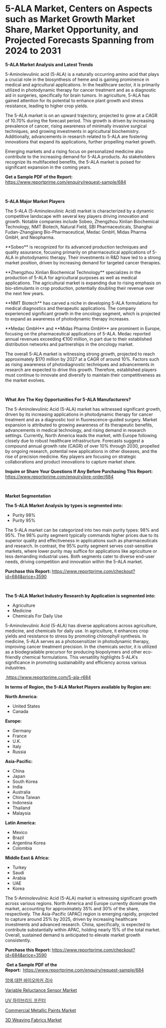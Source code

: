 <p><h1>5-ALA Market, Centers on Aspects such as Market Growth Market Share, Market Opportunity, and Projected Forecasts Spanning from 2024 to 2031</h1></p><p><strong>5-ALA Market Analysis and Latest Trends</strong></p>
<p><p>5-Aminolevulinic acid (5-ALA) is a naturally occurring amino acid that plays a crucial role in the biosynthesis of heme and is gaining prominence in medical and agricultural applications. In the healthcare sector, it is primarily utilized in photodynamic therapy for cancer treatment and as a diagnostic aid in surgeries, specifically for brain tumors. In agriculture, 5-ALA has gained attention for its potential to enhance plant growth and stress resistance, leading to higher crop yields.</p><p>The 5-ALA market is on an upward trajectory, projected to grow at a CAGR of 10.70% during the forecast period. This growth is driven by increasing prevalence of cancer, rising awareness of minimally invasive surgical techniques, and growing investments in agricultural biochemistry. Additionally, advancements in research related to 5-ALA are fostering innovations that expand its applications, further propelling market growth. </p><p>Emerging markets and a rising focus on personalized medicine also contribute to the increasing demand for 5-ALA products. As stakeholders recognize its multifaceted benefits, the 5-ALA market is poised for significant expansion in the coming years.</p></p>
<p><strong>Get a Sample PDF of the Report:&nbsp;</strong> <a href="https://www.reportprime.com/enquiry/request-sample/684">https://www.reportprime.com/enquiry/request-sample/684</a></p>
<p>&nbsp;</p>
<p><strong>5-ALA Major Market Players</strong></p>
<p><p>The 5-ALA (5-Aminolevulinic Acid) market is characterized by a dynamic competitive landscape with several key players driving innovation and growth. Notable companies include Sobeo, Zhengzhou Xinlian Biochemical Technology, NMT Biotech, Natural Field, SBI Pharmaceuticals, Shanghai Fudan-Zhangjiang Bio-Pharmaceutical, Medac GmbH, Midas Pharma GmbH, and Neopharma.</p><p>**Sobeo** is recognized for its advanced production techniques and quality assurance, focusing primarily on pharmaceutical applications of 5-ALA in photodynamic therapy. Their investments in R&D have led to a strong market position, driven by increasing demand for targeted cancer therapies.</p><p>**Zhengzhou Xinlian Biochemical Technology** specializes in the production of 5-ALA for agricultural purposes as well as medical applications. The agricultural market is expanding due to rising emphasis on bio-stimulants in crop production, potentially doubling their revenue over the next few years.</p><p>**NMT Biotech** has carved a niche in developing 5-ALA formulations for medical diagnostics and therapeutic applications. The company experienced significant growth in the oncology segment, which is projected to expand as awareness of photodynamic therapy increases.</p><p>**Medac GmbH** and **Midas Pharma GmbH** are prominent in Europe, focusing on the pharmaceutical applications of 5-ALA. Medac reported annual revenues exceeding €100 million, in part due to their established distribution networks and partnerships in the oncology market.</p><p>The overall 5-ALA market is witnessing strong growth, projected to reach approximately $170 million by 2027 at a CAGR of around 10%. Factors such as rising awareness of photodiagnostic techniques and advancements in research are expected to drive this growth. Therefore, established players must continue to innovate and diversify to maintain their competitiveness as the market evolves.</p></p>
<p>&nbsp;</p>
<p><strong>What Are The Key Opportunities For 5-ALA Manufacturers?</strong></p>
<p><p>The 5-Aminolevulinic Acid (5-ALA) market has witnessed significant growth, driven by its increasing applications in photodynamic therapy for cancer treatment and as a diagnostic tool in fluorescence-guided surgery. Market expansion is attributed to growing awareness of its therapeutic benefits, advancements in medical technology, and rising demand in research settings. Currently, North America leads the market, with Europe following closely due to robust healthcare infrastructure. Forecasts suggest a compound annual growth rate (CAGR) of over 10% through 2030, propelled by ongoing research, potential new applications in other diseases, and the rise of precision medicine. Key players are focusing on strategic collaborations and product innovations to capture market share.</p></p>
<p><strong>Inquire or Share Your Questions If Any Before Purchasing This Report:</strong> <a href="https://www.reportprime.com/enquiry/pre-order/684">https://www.reportprime.com/enquiry/pre-order/684</a></p>
<p>&nbsp;</p>
<p><strong>Market Segmentation</strong></p>
<p><strong>The 5-ALA Market Analysis by types is segmented into:</strong></p>
<p><ul><li>Purity 98%</li><li>Purity 95%</li></ul></p>
<p><p>The 5-ALA market can be categorized into two main purity types: 98% and 95%. The 98% purity segment typically commands higher prices due to its superior quality and effectiveness in applications such as pharmaceuticals and research. In contrast, the 95% purity segment serves cost-sensitive markets, where lower purity may suffice for applications like agriculture or less demanding industrial uses. Both segments cater to diverse end-user needs, driving competition and innovation within the 5-ALA market.</p></p>
<p><strong>Purchase this Report:&nbsp;</strong><a href="https://www.reportprime.com/checkout?id=684&price=3590">https://www.reportprime.com/checkout?id=684&price=3590</a></p>
<p>&nbsp;</p>
<p><strong>The 5-ALA Market Industry Research by Application is segmented into:</strong></p>
<p><ul><li>Agriculture</li><li>Medicine</li><li>Chemicals For Daily Use</li></ul></p>
<p><p>5-Aminolevulinic Acid (5-ALA) has diverse applications across agriculture, medicine, and chemicals for daily use. In agriculture, it enhances crop yields and resistance to stress by promoting chlorophyll synthesis. In medicine, 5-ALA serves as a photosensitizer in photodynamic therapy, improving cancer treatment precision. In the chemicals sector, it is utilized as a biodegradable precursor for producing biopolymers and other eco-friendly chemical formulations. This versatility highlights 5-ALA's significance in promoting sustainability and efficiency across various industries.</p></p>
<p><a href="https://www.reportprime.com/5-ala-r684">&nbsp;https://www.reportprime.com/5-ala-r684</a></p>
<p><strong>In terms of Region, the 5-ALA Market Players available by Region are:</strong></p>
<p>
    <p> <strong> North America: </strong>
        <ul>
            <li>United States</li>
            <li>Canada</li>
        </ul>
        </p> 
    <p> <strong> Europe: </strong>
        <ul>
            <li>Germany</li>
            <li>France</li>
            <li>U.K.</li>
            <li>Italy</li>
            <li>Russia</li>
        </ul>
        </p> 
    <p> <strong> Asia-Pacific: </strong>
        <ul>
            <li>China</li>
            <li>Japan</li>
            <li>South Korea</li>
            <li>India</li>
            <li>Australia</li>
            <li>China Taiwan</li>
            <li>Indonesia</li>
            <li>Thailand</li>
            <li>Malaysia</li>
        </ul>
        </p> 
    <p> <strong> Latin America: </strong>
        <ul>
            <li>Mexico</li>
            <li>Brazil</li>
            <li>Argentina Korea</li>
            <li>Colombia</li>
        </ul>
        </p> 
    <p> <strong> Middle East & Africa: </strong>
        <ul>
            <li>Turkey</li>
            <li>Saudi</li>
            <li>Arabia</li>
            <li>UAE</li>
            <li>Korea</li>
        </ul>
    </p>
    </p>
<p><p>The 5-Aminolevulinic Acid (5-ALA) market is witnessing significant growth across various regions. North America and Europe currently dominate the market, accounting for approximately 35% and 30% of the share, respectively. The Asia-Pacific (APAC) region is emerging rapidly, projected to capture around 25% by 2025, driven by increasing healthcare investments and advanced research. China, specifically, is expected to contribute substantially within APAC, holding nearly 15% of the total market. Overall, sustained demand is anticipated to elevate market growth consistently.</p></p>
<p><strong>Purchase this Report: </strong><a href="https://www.reportprime.com/checkout?id=684&price=3590">https://www.reportprime.com/checkout?id=684&price=3590</a></p>
<p>&nbsp;<strong>Get a Sample PDF of the Report:&nbsp;&nbsp;</strong><a href="https://www.reportprime.com/enquiry/request-sample/684">https://www.reportprime.com/enquiry/request-sample/684</a></p>
<p><strong></strong></p>
<p><p><a href="https://medium.com/@hossainvi014/%EC%95%94-%EB%B0%94%EC%9D%B4%EC%98%A4%EB%A7%88%EC%BB%A4-%EA%B2%80%EC%82%AC-%EC%8B%9C%EC%9E%A5-%EA%B7%9C%EB%AA%A8-%EC%84%B1%EC%9E%A5-%EC%B6%94%EC%84%B8-%EB%B0%8F-%EC%9C%A0%ED%98%95-%EC%9D%91%EC%9A%A9-%EB%B6%84%EC%95%BC%EB%B3%84-%EC%82%B0%EC%97%85-%EB%B6%84%EC%84%9D%EA%B3%BC-2024%EB%85%84%EB%B6%80%ED%84%B0-2031%EB%85%84%EA%B9%8C%EC%A7%80%EC%9D%98-%EC%98%88%EC%B8%A1-77780298c9a0">암에 대한 바이오마커 검사</a></p><p><a href="https://medium.com/@amexben1465_98864/variable-reluctance-sensor-market-market-segmentation-geographical-regions-and-market-forcast-002f1cecc8fc">Variable Reluctance Sensor Market</a></p><p><a href="https://medium.com/@ejuynpri79/uv-%ED%95%98%EC%9D%B4%EB%B8%8C%EB%A6%AC%EB%93%9C-%ED%94%84%EB%A6%B0%ED%84%B0-%EC%8B%9C%EC%9E%A5-%EB%8F%99%ED%96%A5-%ED%83%90%EC%83%89-2024%EB%85%84%EB%B6%80%ED%84%B0-2031%EB%85%84%EA%B9%8C%EC%A7%80-uv-%ED%95%98%EC%9D%B4%EB%B8%8C%EB%A6%AC%EB%93%9C-%ED%94%84%EB%A6%B0%ED%84%B0-%EC%8B%9C%EC%9E%A5%EC%9D%98-%EC%88%98%EC%9D%B5-%EB%B6%84%EC%84%9D-%EB%B0%8F-%EC%84%B1%EC%9E%A5-%EC%A0%84%EB%A7%9D-490988cf5552?postPublishedType=initial">UV 하이브리드 프린터</a></p><p><a href="https://issuu.com/reportprime-2/docs/commercial-metallic-paints-market-s_622ac5b788810e">Commercial Metallic Paints Market</a></p><p><a href="https://github.com/WillieWoodard/Market-Research-Report-List-6/blob/main/3d-weaving-fabrics-market.md">3D Weaving Fabrics Market</a></p></p>